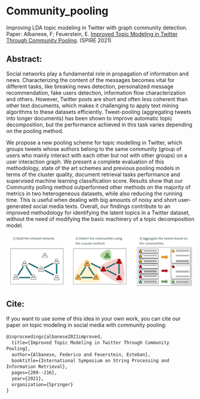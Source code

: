 # Community_pooling
Improving LDA topic modeling in Twitter with graph community detection.
Paper: Albanese, F; Feuerstein, E. [Improved Topic Modeling in Twitter Through Community Pooling](https://arxiv.org/pdf/2201.00690.pdf). (SPIRE 2021)

## Abstract:

Social networks play a fundamental role in propagation of information and news. Characterizing the content of the messages becomes vital for different tasks, like breaking news detection, personalized message recommendation, fake users detection, information flow characterization and others. However, Twitter posts are short and often less coherent than other text documents, which makes it challenging to apply text mining algorithms to these datasets efficiently. Tweet-pooling (aggregating tweets into longer documents) has been shown to improve automatic topic decomposition, but the performance achieved in this task varies depending on the pooling method.

We propose a new pooling scheme for topic modelling in Twitter, which groups tweets whose authors belong to the same community (group of users who mainly interact with each other but not with other groups) on a user interaction graph. We present a complete evaluation of this methodology, state of the art schemes and previous pooling models in terms of the cluster quality, document retrieval tasks performance and supervised machine learning classification score. Results show that our Community polling method outperformed other methods on the majority of metrics in two heterogeneous datasets, while also reducing the running time. This is useful when dealing with big amounts of noisy and short user-generated social media texts. Overall, our findings contribute to an improved methodology for identifying the latent topics in a Twitter dataset, without the need of modifying the basic machinery of a topic decomposition model. 

![alt text](https://github.com/fedealbanese/Community_pooling/blob/main/Diagram.PNG?raw=true)

## Cite:

If you want to use some of this idea in your own work, you can cite our paper on topic modeling in social media with community pooling:
```
@inproceedings{albanese2021improved,
  title={Improved Topic Modeling in Twitter Through Community Pooling},
  author={Albanese, Federico and Feuerstein, Esteban},
  booktitle={International Symposium on String Processing and Information Retrieval},
  pages={209--216},
  year={2021},
  organization={Springer}
}
```
